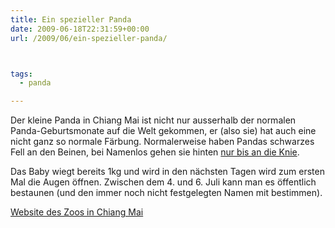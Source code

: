 ```yaml
---
title: Ein spezieller Panda
date: 2009-06-18T22:31:59+00:00
url: /2009/06/ein-spezieller-panda/



tags:
  - panda

---
```

Der kleine Panda in Chiang Mai ist nicht nur ausserhalb der normalen Panda-Geburtsmonate auf die Welt gekommen, er (also sie) hat auch eine nicht ganz so normale Färbung. Normalerweise haben Pandas schwarzes Fell an den Beinen, bei Namenlos gehen sie hinten [nur bis an die Knie][1].

Das Baby wiegt bereits 1kg und wird in den nächsten Tagen wird zum ersten Mal die Augen öffnen. Zwischen dem 4. und 6. Juli kann man es öffentlich bestaunen (und den immer noch nicht festgelegten Namen mit bestimmen).

[Website des Zoos in Chiang Mai][2]

 [1]: http://www.nationmultimedia.com/2009/06/19/national/national_30105521.php
 [2]: http://www.chiangmaizoo.com/
